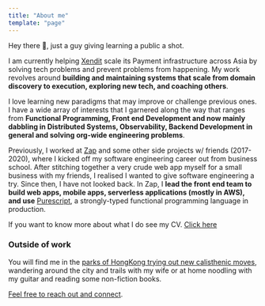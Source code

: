 ```yaml
---
title: "About me"
template: "page"
---
```



Hey there 👋, just a guy giving learning a public a shot.

I am currently helping [Xendit](https://www.xendit.co/en/) scale its Payment infrastructure across Asia by solving tech problems and prevent problems from happening. My work revolves around **building and maintaining systems that scale from domain discovery to execution, exploring new tech, and coaching others**.

<!-- reviewing tech specs, exploring new tech, maintaining internal libs and coaching other engineers. -->

<!-- I love to make sure i and my colleagues write software together that meets feature requirements and deadlines, but also built to last, easy to evolve to, and hard to break. -->
I love learning new paradigms that may improve or challenge previous ones. I have a wide array of interests that I garnered along the way that ranges from **Functional Programming, Front end Development and now mainly dabbling in Distributed Systems, Observability, Backend Development in general and solving org-wide engineering problems**.

Previously, I worked at [Zap](https://www.zapestore.com/) and some other side projects w/ friends (2017-2020), where I kicked off my software engineering career out from business school. After stitching together a very crude web app myself for a small business with my friends, I realised I wanted to give software engineering a try. Since then, I have not looked back. In Zap, I **lead the front end team to build web apps, mobile apps, serverless applications (mostly in AWS), and use** [Purescript](https://github.com/zapph/purescript-jason), a strongly-typed functional programming language in production.

If you want to know more about what I do see my CV. [Click here](./Sean%20Tristan%20Yu%20CV.pdf)

### Outside of work

You will find me in the [parks of HongKong trying out new calisthenic moves](https://www.instagram.com/stories/highlights/17946957623160711/), wandering around the city and trails with my wife or at home noodling with my guitar and reading some non-fiction books.

[Feel free to reach out and connect](/pages/contacts).
